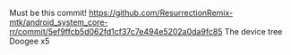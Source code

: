 Must be this commit!
https://github.com/ResurrectionRemix-mtk/android_system_core-rr/commit/5ef9ffcb5d062fd1cf37c7e494e5202a0da9fc85
The device tree Doogee x5